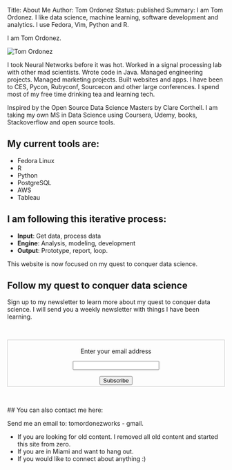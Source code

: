 Title: About Me
Author: Tom Ordonez
Status: published
Summary: I am Tom Ordonez. I like data science, machine learning, software development and analytics. I use Fedora, Vim, Python and R.

I am Tom Ordonez.

![Tom Ordonez]({filename}/images/tomordonez.jpg)

I took Neural Networks before it was hot. Worked in a signal processing lab with other mad scientists. Wrote code in Java. Managed engineering projects. Managed marketing projects. Built websites and apps. I have been to CES, Pycon, Rubyconf, Sourcecon and other large conferences. I spend most of my free time drinking tea and learning tech.

Inspired by the Open Source Data Science Masters by Clare Corthell. I am taking my own MS in Data Science using Coursera, Udemy, books, Stackoverflow and open source tools.

## My current tools are:

* Fedora Linux
* R
* Python
* PostgreSQL
* AWS
* Tableau

## I am following this iterative process:

* **Input**: Get data, process data
* **Engine**: Analysis, modeling, development
* **Output**: Prototype, report, loop.

This website is now focused on my quest to conquer data science.

## Follow my quest to conquer data science

Sign up to my newsletter to learn more about my quest to conquer data science. I will send you a weekly newsletter with things I have been learning.
<p>&nbsp;</p>
<form style="border:1px solid #ccc;padding:3px;text-align:center;" action="https://tinyletter.com/tomordonez" method="post" target="popupwindow" onsubmit="window.open('https://tinyletter.com/tomordonez', 'popupwindow', 'scrollbars=yes,width=800,height=600');return true"><p><label for="tlemail">Enter your email address</label></p><p><input type="text" style="width:200px" name="email" id="tlemail" /></p><input type="hidden" value="1" name="embed"/><input type="submit" value="Subscribe" /></form>
<p>&nbsp;</p>
## You can also contact me here:

Send me an email to: tomordonezworks - gmail.

* If you are looking for old content. I removed all old content and started this site from zero.
* If you are in Miami and want to hang out.
* If you would like to connect about anything :)
